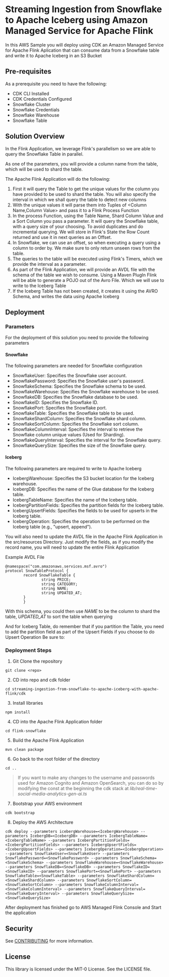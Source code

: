 # Streaming Ingestion from Snowflake to Apache Iceberg using Amazon Managed Service for Apache Flink

In this AWS Sample you will deploy using CDK an Amazon Managed Service for Apache Flink Aplication that can consume data from a Snowflake table and write it to Apache Iceberg in an S3 Bucket

## Pre-requisites
As a prerequisite you need to have the following:

- CDK CLI Installed
- CDK Credentials Configured
- Snowflake Cluster
- Snowflake Credentials
- Snowflake Warehouse
- Snowflake Table


## Solution Overview

In the Flink Application, we leverage Flink's parallelism so we are able to query the Snowflake Table in parallel.

As one of the parameters, you will provide a column name from the table, which will be used to shard the table. 

The Apache Flink Application will do the following:
1. First it will query the Table to get the unique values for the column you have provided to be used to shard the table. You will also specify the interval in which we shall query the table to detect new columns
2. With the unique values it will parse them into Tuples of <Column Name,Column Value> and pass it to a Flink Process Function
3. In the process Function, using the Table Name, Shard Column Value and a Sort Column you pass a parameter. It will query the Snowflake table, with a query size of your choosing. To avoid duplicates and do incremental querying. We will store in Flink's State the Row Count returned and use it in next queries as an Offset.
4. In Snowflake, we can use an offset, so when executing a query using a column to order by. We make sure to only return unseen rows from the table.
5. The queries to the table will be executed using Flink's Timers, which we provide the interval as a parameter. 
6. As part of the Flink Application, we will provide an AVDL file with the schema of the table we wish to consume. Using a Maven PlugIn Flink will be able to generate a POJO out of the Avro File. Which we will use to write to the Iceberg Table
7. If the Iceberg Table has not been created, it creates it using the AVRO Schema, and writes the data using Apache Iceberg

## Deployment

### Parameters

For the deployment of this solution you need to provide the following parameters

#### Snowflake
The following parameters are needed for Snowflake configuration

- SnowflakeUser: Specifies the Snowflake user account.
- SnowflakePassword: Specifies the Snowflake user's password.
- SnowflakeSchema: Specifies the Snowflake schema to be used.
- SnowflakeWarehouse: Specifies the Snowflake warehouse to be used.
- SnowflakeDB: Specifies the Snowflake database to be used.
- SnowflakeID: Specifies the Snowflake ID.
- SnowflakePort: Specifies the Snowflake port.
- SnowflakeTable: Specifies the Snowflake table to be used.
- SnowflakeShardColumn: Specifies the Snowflake shard column.
- SnowflakeSortColumn: Specifies the Snowflake sort column.
- SnowflakeColumnInterval: Specifies the interval to retrieve the Snowflake column unique values (Used for Sharding).
- SnowflakeQueryInterval: Specifies the interval for the Snowflake query.
- SnowflakeQuerySize: Specifies the size of the Snowflake query.


#### Iceberg

The following parameters are required to write to Apache Iceberg

- IcebergWarehouse: Specifies the S3 bucket location for the Iceberg warehouse. 
- IcebergDB: Specifies the name of the Glue database for the Iceberg table. 
- IcebergTableName: Specifies the name of the Iceberg table. 
- IcebergPartitionFields: Specifies the partition fields for the Iceberg table. 
- IcebergUpsertFields: Specifies the fields to be used for upserts in the Iceberg table. 
- IcebergOperation: Specifies the operation to be performed on the Iceberg table (e.g., "upsert, append").

You will also need to update the AVDL file in the Apache Flink Application in the src/resources Directory.
Just modify the fields, as if you modify the record name, you will need to update the entire Flink Application

Example AVDL File
```
@namespace("com.amazonaws.services.msf.avro")
protocol SnowTableProtocol {
        record SnowFlakeTable {
                string PRICE;
                string CATEGORY;
                string NAME;
                string UPDATED_AT;
        }
        }
```

With this schema, you could then use *NAME* to be the column to shard the table, *UPDATED_AT* to sort the table when querying

And for Iceberg Table, do remember that if you partition the Table, you need to add the partition field as part of the Upsert Fields if you choose to do Upsert Operation
Be sure to:

### Deployment Steps

1. Git Clone the repository

```shell
git clone <repo>
```

2. CD into repo and cdk folder

```shell
cd streaming-ingestion-from-snowflake-to-apache-iceberg-with-apache-flink/cdk
```

3. Install libraries

```shell
npm install
```

4. CD into the Apache Flink Application folder

```shell
cd flink-snowflake
```

5. Build the Apache Flink Application

```shell
mvn clean package
```

6. Go back to the root folder of the directory

```shell
cd ..
```

> If you want to make any changes to the username and passwords used for Amazon Cognito and Amazon OpenSearch, you can do so by modifying the const at the beginning the cdk stack at *lib/real-time-social-media-analytics-gen-ai.ts*

7. Bootstrap your AWS environment
```shell
cdk bootstrap
```
8. Deploy the AWS Architecture
```shell
cdk deploy --parameters icebergWarehouse=<IcebergWarehouse> --parameters IcebergDB=<IcebergDB> --parameters IcebergTableName=<IcebergTableName> --parameters IcebergPartitionFields=<IcebergPartitionFields> --parameters IcebergUpsertFields=<IcebergUpsertFields> --parameters IcebergOperation=<IcebergOperation> --parameters SnowflakeUser=<SnowflakeUser> --parameters SnowflakePassword=<SnowflakePassword> --parameters SnowflakeSchema=<SnowflakeSchema> --parameters SnowflakeWarehouse=<SnowflakeWarehouse> --parameters SnowflakeDB=<SnowflakeDB> --parameters SnowflakeID=<SnowflakeID> --parameters SnowflakePort=<SnowflakePort> --parameters SnowflakeTable=<SnowflakeTable> --parameters SnowflakeShardColumn=<SnowflakeShardColumn> --parameters SnowflakeSortColumn=<SnowflakeSortColumn> --parameters SnowflakeColumnInterval=<SnowflakeColumnInterval> --parameters SnowflakeQueryInterval=<SnowflakeQueryInterval> --parameters SnowflakeQuerySize=<SnowflakeQuerySize>
```


After deployment has finished go to AWS Managed Flink Console and Start the application

## Security

See [CONTRIBUTING](CONTRIBUTING.md#security-issue-notifications) for more information.

## License

This library is licensed under the MIT-0 License. See the LICENSE file.

